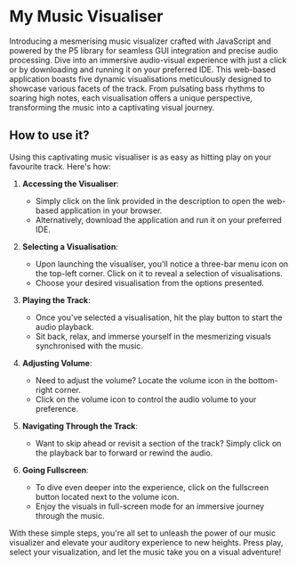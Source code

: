 # My Music Visualiser 
Introducing a mesmerising music visualizer crafted with JavaScript and powered by the P5 library for seamless GUI integration and precise audio processing. Dive into an immersive audio-visual experience with just a click or by downloading and running it on your preferred IDE. This web-based application boasts five dynamic visualisations meticulously designed to showcase various facets of the track. From pulsating bass rhythms to soaring high notes, each visualisation offers a unique perspective, transforming the music into a captivating visual journey. 

## How to use it?

Using this captivating music visualiser is as easy as hitting play on your favourite track. Here's how:

1. **Accessing the Visualiser**:
   - Simply click on the link provided in the description to open the web-based application in your browser.
   - Alternatively, download the application and run it on your preferred IDE.

2. **Selecting a Visualisation**:
   - Upon launching the visualiser, you'll notice a three-bar menu icon on the top-left corner. Click on it to reveal a selection of visualisations.
   - Choose your desired visualisation from the options presented.

3. **Playing the Track**:
   - Once you've selected a visualisation, hit the play button to start the audio playback.
   - Sit back, relax, and immerse yourself in the mesmerizing visuals synchronised with the music.

4. **Adjusting Volume**:
   - Need to adjust the volume? Locate the volume icon in the bottom-right corner.
   - Click on the volume icon to control the audio volume to your preference.

5. **Navigating Through the Track**:
   - Want to skip ahead or revisit a section of the track? Simply click on the playback bar to forward or rewind the audio.

6. **Going Fullscreen**:
   - To dive even deeper into the experience, click on the fullscreen button located next to the volume icon.
   - Enjoy the visuals in full-screen mode for an immersive journey through the music.

With these simple steps, you're all set to unleash the power of our music visualizer and elevate your auditory experience to new heights. Press play, select your visualization, and let the music take you on a visual adventure!


